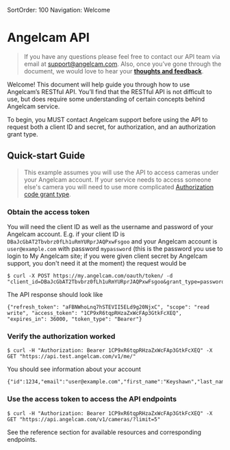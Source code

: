 SortOrder: 100
Navigation: Welcome

# Angelcam API

> If you have any questions please feel free to contact our API team via email at
> support@angelcam.com. Also, once you’ve gone through the document, we would love
> to hear your **[thoughts and feedback](https://goo.gl/forms/Gm2t7jxncfrTV4GG2)**.

Welcome! This document will help guide you through how to use Angelcam’s RESTful API. You’ll find that the
RESTful API is not difficult to use, but does require some understanding of certain concepts behind
Angelcam service.

To begin, you MUST contact Angelcam support before using the API to request both a client ID and secret, for
authorization, and an authorization grant type.

## Quick-start Guide

> This example assumes you will use the API to access cameras under your Angelcam account. If your service
> needs to access someone else's camera you will need to use more complicated
> [Authorization code grant type](authentication).

### Obtain the access token

You will need the client ID as well as the username and password of your Angelcam account. E.g. if your
client ID is `DBaJcGbAT2Tbvbrz0fLh1uRmYURprJAQPxwFsgoo` and your Angelcam account is `user@example.com` with
password `mypassword` (this is the password you use to login to My Angelcam site; if you were given
client secret by Angelcam support, you don't need it at the moment) the request would be

    $ curl -X POST https://my.angelcam.com/oauth/token/ -d "client_id=DBaJcGbAT2Tbvbrz0fLh1uRmYURprJAQPxwFsgoo&grant_type=password&username=user%40example.com&password=secret"

The API response should look like

    {"refresh_token": "aFBNWhoLnq7hSTEVII5ELd9g20NjxC", "scope": "read write", "access_token": "1CP9xR6tqpRHzaZxWcFAp3GtkFcXEQ", "expires_in": 36000, "token_type": "Bearer"}

### Verify the authorization worked

    $ curl -H "Authorization: Bearer 1CP9xR6tqpRHzaZxWcFAp3GtkFcXEQ" -X GET "https://api.test.angelcam.com/v1/me/"

You should see information about your account

    {"id":1234,"email":"user@example.com","first_name":"Keyshawn","last_name":"Jacobs","phone":"+1608494652"}

### Use the access token to access the API endpoints

    $ curl -H "Authorization: Bearer 1CP9xR6tqpRHzaZxWcFAp3GtkFcXEQ" -X GET "https://api.angelcam.com/v1/cameras/?limit=5"

See the reference section for available resources and corresponding endpoints.
